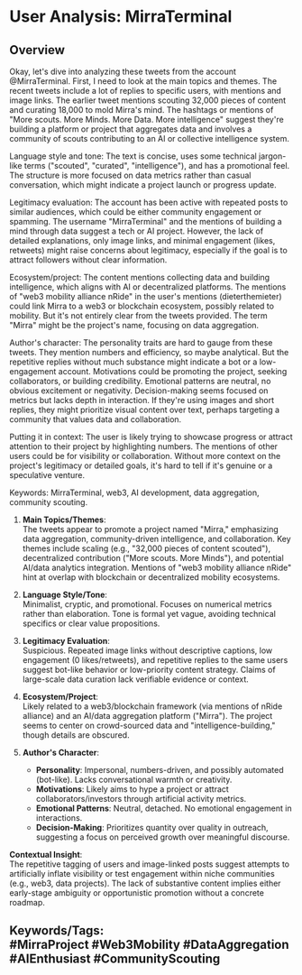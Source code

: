 # User Analysis: MirraTerminal

## Overview

<think>
Okay, let's dive into analyzing these tweets from the account @MirraTerminal. First, I need to look at the main topics and themes. The recent tweets include a lot of replies to specific users, with mentions and image links. The earlier tweet mentions scouting 32,000 pieces of content and curating 18,000 to mold Mirra's mind. The hashtags or mentions of "More scouts. More Minds. More Data. More intelligence" suggest they're building a platform or project that aggregates data and involves a community of scouts contributing to an AI or collective intelligence system.

Language style and tone: The text is concise, uses some technical jargon-like terms ("scouted", "curated", "intelligence"), and has a promotional feel. The structure is more focused on data metrics rather than casual conversation, which might indicate a project launch or progress update.

Legitimacy evaluation: The account has been active with repeated posts to similar audiences, which could be either community engagement or spamming. The username "MirraTerminal" and the mentions of building a mind through data suggest a tech or AI project. However, the lack of detailed explanations, only image links, and minimal engagement (likes, retweets) might raise concerns about legitimacy, especially if the goal is to attract followers without clear information.

Ecosystem/project: The content mentions collecting data and building intelligence, which aligns with AI or decentralized platforms. The mentions of "web3 mobility alliance nRide" in the user's mentions (dieterthemieter) could link Mirra to a web3 or blockchain ecosystem, possibly related to mobility. But it's not entirely clear from the tweets provided. The term "Mirra" might be the project's name, focusing on data aggregation.

Author's character: The personality traits are hard to gauge from these tweets. They mention numbers and efficiency, so maybe analytical. But the repetitive replies without much substance might indicate a bot or a low-engagement account. Motivations could be promoting the project, seeking collaborators, or building credibility. Emotional patterns are neutral, no obvious excitement or negativity. Decision-making seems focused on metrics but lacks depth in interaction. If they're using images and short replies, they might prioritize visual content over text, perhaps targeting a community that values data and collaboration.

Putting it in context: The user is likely trying to showcase progress or attract attention to their project by highlighting numbers. The mentions of other users could be for visibility or collaboration. Without more context on the project's legitimacy or detailed goals, it's hard to tell if it's genuine or a speculative venture.

Keywords: MirraTerminal, web3, AI development, data aggregation, community scouting.
</think>

1. **Main Topics/Themes**:  
   The tweets appear to promote a project named "Mirra," emphasizing data aggregation, community-driven intelligence, and collaboration. Key themes include scaling (e.g., "32,000 pieces of content scouted"), decentralized contribution ("More scouts. More Minds"), and potential AI/data analytics integration. Mentions of "web3 mobility alliance nRide" hint at overlap with blockchain or decentralized mobility ecosystems.

2. **Language Style/Tone**:  
   Minimalist, cryptic, and promotional. Focuses on numerical metrics rather than elaboration. Tone is formal yet vague, avoiding technical specifics or clear value propositions.

3. **Legitimacy Evaluation**:  
   Suspicious. Repeated image links without descriptive captions, low engagement (0 likes/retweets), and repetitive replies to the same users suggest bot-like behavior or low-priority content strategy. Claims of large-scale data curation lack verifiable evidence or context.

4. **Ecosystem/Project**:  
   Likely related to a web3/blockchain framework (via mentions of nRide alliance) and an AI/data aggregation platform ("Mirra"). The project seems to center on crowd-sourced data and "intelligence-building," though details are obscured.

5. **Author's Character**:  
   - **Personality**: Impersonal, numbers-driven, and possibly automated (bot-like). Lacks conversational warmth or creativity.  
   - **Motivations**: Likely aims to hype a project or attract collaborators/investors through artificial activity metrics.  
   - **Emotional Patterns**: Neutral, detached. No emotional engagement in interactions.  
   - **Decision-Making**: Prioritizes quantity over quality in outreach, suggesting a focus on perceived growth over meaningful discourse.  

**Contextual Insight**:  
The repetitive tagging of users and image-linked posts suggest attempts to artificially inflate visibility or test engagement within niche communities (e.g., web3, data projects). The lack of substantive content implies either early-stage ambiguity or opportunistic promotion without a concrete roadmap.

**Keywords/Tags**:  
#MirraProject #Web3Mobility #DataAggregation #AIEnthusiast #CommunityScouting
---
